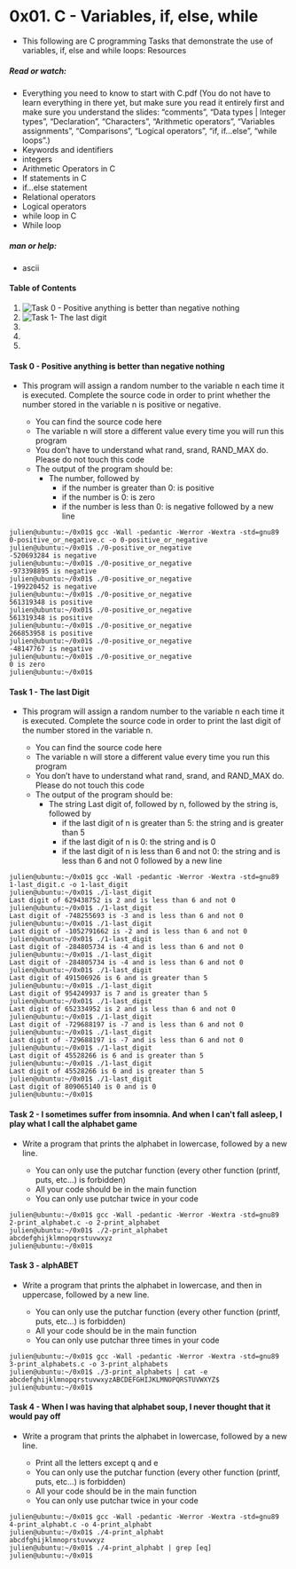 # 0x01. C - Variables, if, else, while
* This following are C programming Tasks that demonstrate the use of
  variables, if, else and while loops:
  Resources

##### Read or watch: #####

   * Everything you need to know to start with C.pdf (You do not have to learn everything in there yet, but make sure you read it entirely first and make sure you understand the slides: “comments”, “Data types | Integer types”, “Declaration”, “Characters”, “Arithmetic operators”, “Variables assignments”, “Comparisons”, “Logical operators”, “if, if…else”, “while loops”.)
   * Keywords and identifiers
   * integers
   * Arithmetic Operators in C
   * If statements in C
   * if…else statement
   * Relational operators
   * Logical operators
   * while loop in C
   * While loop

##### man or help: #####
 - ascii
 
#### **Table of Contents** ####
1. ![**Task 0 - Positive anything is better than negative nothing**]()
2. ![**Task 1- The last digit**]()
3. ![]()
4. ![]()
5. ![]()

#### Task 0 - Positive anything is better than negative nothing ####

* This program will assign a random number to the variable n each time it is executed. Complete the source code in order to print whether the number stored in the variable n is positive or negative.

    * You can find the source code here
    * The variable n will store a different value every time you will run this program
    * You don’t have to understand what rand, srand, RAND_MAX do. Please do not touch this code
    * The output of the program should be:
        * The number, followed by
           - if the number is greater than 0: is positive
           - if the number is 0: is zero
           - if the number is less than 0: is negative
        followed by a new line
~~~
julien@ubuntu:~/0x01$ gcc -Wall -pedantic -Werror -Wextra -std=gnu89 0-positive_or_negative.c -o 0-positive_or_negative
julien@ubuntu:~/0x01$ ./0-positive_or_negative 
-520693284 is negative
julien@ubuntu:~/0x01$ ./0-positive_or_negative 
-973398895 is negative
julien@ubuntu:~/0x01$ ./0-positive_or_negative 
-199220452 is negative
julien@ubuntu:~/0x01$ ./0-positive_or_negative 
561319348 is positive
julien@ubuntu:~/0x01$ ./0-positive_or_negative 
561319348 is positive
julien@ubuntu:~/0x01$ ./0-positive_or_negative 
266853958 is positive
julien@ubuntu:~/0x01$ ./0-positive_or_negative 
-48147767 is negative
julien@ubuntu:~/0x01$ ./0-positive_or_negative 
0 is zero
julien@ubuntu:~/0x01$ 
~~~
#### Task 1 - The last Digit ####
* This program will assign a random number to the variable n each time it is executed. Complete the source code in order to print the last digit of the number stored in the variable n.

    * You can find the source code here
    * The variable n will store a different value every time you run this program
    * You don’t have to understand what rand, srand, and RAND_MAX do. Please do not touch this code
    * The output of the program should be:
        * The string Last digit of, followed by
        n, followed by
        the string is, followed by
           - if the last digit of n is greater than 5: the string and is greater than 5
          -  if the last digit of n is 0: the string and is 0
          -  if the last digit of n is less than 6 and not 0: the string and is less than 6 and not 0
        followed by a new line
~~~
julien@ubuntu:~/0x01$ gcc -Wall -pedantic -Werror -Wextra -std=gnu89 1-last_digit.c -o 1-last_digit
julien@ubuntu:~/0x01$ ./1-last_digit 
Last digit of 629438752 is 2 and is less than 6 and not 0
julien@ubuntu:~/0x01$ ./1-last_digit 
Last digit of -748255693 is -3 and is less than 6 and not 0
julien@ubuntu:~/0x01$ ./1-last_digit 
Last digit of -1052791662 is -2 and is less than 6 and not 0
julien@ubuntu:~/0x01$ ./1-last_digit 
Last digit of -284805734 is -4 and is less than 6 and not 0
julien@ubuntu:~/0x01$ ./1-last_digit 
Last digit of -284805734 is -4 and is less than 6 and not 0
julien@ubuntu:~/0x01$ ./1-last_digit 
Last digit of 491506926 is 6 and is greater than 5
julien@ubuntu:~/0x01$ ./1-last_digit 
Last digit of 954249937 is 7 and is greater than 5
julien@ubuntu:~/0x01$ ./1-last_digit 
Last digit of 652334952 is 2 and is less than 6 and not 0
julien@ubuntu:~/0x01$ ./1-last_digit 
Last digit of -729688197 is -7 and is less than 6 and not 0
julien@ubuntu:~/0x01$ ./1-last_digit 
Last digit of -729688197 is -7 and is less than 6 and not 0
julien@ubuntu:~/0x01$ ./1-last_digit 
Last digit of 45528266 is 6 and is greater than 5
julien@ubuntu:~/0x01$ ./1-last_digit 
Last digit of 45528266 is 6 and is greater than 5
julien@ubuntu:~/0x01$ ./1-last_digit 
Last digit of 809065140 is 0 and is 0
julien@ubuntu:~/0x01$
~~~

#### Task 2 - I sometimes suffer from insomnia. And when I can't fall asleep, I play what I call the alphabet game ####
* Write a program that prints the alphabet in lowercase, followed by a new line.

   - You can only use the putchar function (every other function (printf, puts, etc…) is forbidden)
   - All your code should be in the main function
   - You can only use putchar twice in your code
~~~
julien@ubuntu:~/0x01$ gcc -Wall -pedantic -Werror -Wextra -std=gnu89 2-print_alphabet.c -o 2-print_alphabet
julien@ubuntu:~/0x01$ ./2-print_alphabet 
abcdefghijklmnopqrstuvwxyz
julien@ubuntu:~/0x01$
~~~

#### Task 3 - alphABET ####

* Write a program that prints the alphabet in lowercase, and then in uppercase, followed by a new line.

   - You can only use the putchar function (every other function (printf, puts, etc…) is forbidden)
   - All your code should be in the main function
   - You can only use putchar three times in your code
~~~
julien@ubuntu:~/0x01$ gcc -Wall -pedantic -Werror -Wextra -std=gnu89 3-print_alphabets.c -o 3-print_alphabets
julien@ubuntu:~/0x01$ ./3-print_alphabets | cat -e
abcdefghijklmnopqrstuvwxyzABCDEFGHIJKLMNOPQRSTUVWXYZ$
julien@ubuntu:~/0x01$ 
~~~


#### Task 4 - When I was having that alphabet soup, I never thought that it would pay off ####

* Write a program that prints the alphabet in lowercase, followed by a new line.

   - Print all the letters except q and e
   - You can only use the putchar function (every other function (printf, puts, etc…) is forbidden)
   - All your code should be in the main function
   - You can only use putchar twice in your code
~~~
julien@ubuntu:~/0x01$ gcc -Wall -pedantic -Werror -Wextra -std=gnu89 4-print_alphabt.c -o 4-print_alphabt
julien@ubuntu:~/0x01$ ./4-print_alphabt 
abcdfghijklmnoprstuvwxyz
julien@ubuntu:~/0x01$ ./4-print_alphabt | grep [eq]
julien@ubuntu:~/0x01$
~~~